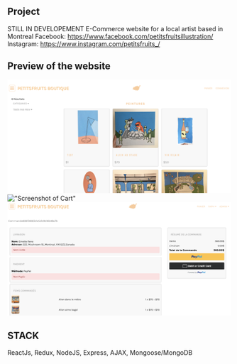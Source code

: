 ## Project
STILL IN DEVELOPEMENT 
E-Commerce website for a local artist based in Montreal
Facebook: https://www.facebook.com/petitsfruitsillustration/
Instagram: https://www.instagram.com/petitsfruits_/


## Preview of the website
!["Screenshot of the Shop page"](https://github.com/raphpaquet/shop-petitsfruits/blob/main/docs/screenShotShop.png)
!["Screenshot of Cart"](https://github.com/raphpaquet/shop-petitsfruits/commit/c0be21d34173990110560db10ffc8c2e06d2c3a4)
!["Screenshot of Payment Screen"](https://github.com/raphpaquet/shop-petitsfruits/blob/main/docs/screenShotPay.png)

## STACK
ReactJs, Redux, NodeJS, Express, AJAX, Mongoose/MongoDB